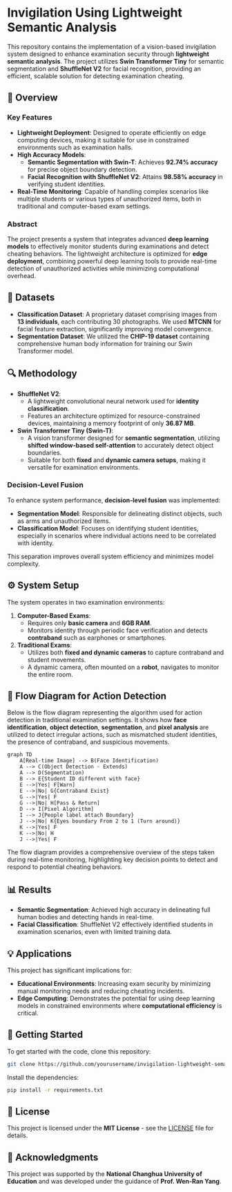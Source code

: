 # Invigilation Using Lightweight Semantic Analysis

This repository contains the implementation of a vision-based invigilation system designed to enhance examination security through **lightweight semantic analysis**. The project utilizes **Swin Transformer Tiny** for semantic segmentation and **ShuffleNet V2** for facial recognition, providing an efficient, scalable solution for detecting examination cheating.

## 📜 Overview

### Key Features
- **Lightweight Deployment**: Designed to operate efficiently on edge computing devices, making it suitable for use in constrained environments such as examination halls.
- **High Accuracy Models**:
  - **Semantic Segmentation with Swin-T**: Achieves **92.74% accuracy** for precise object boundary detection.
  - **Facial Recognition with ShuffleNet V2**: Attains **98.58% accuracy** in verifying student identities.
- **Real-Time Monitoring**: Capable of handling complex scenarios like multiple students or various types of unauthorized items, both in traditional and computer-based exam settings.

### Abstract
The project presents a system that integrates advanced **deep learning models** to effectively monitor students during examinations and detect cheating behaviors. The lightweight architecture is optimized for **edge deployment**, combining powerful deep learning tools to provide real-time detection of unauthorized activities while minimizing computational overhead.

## 📂 Datasets
- **Classification Dataset**: A proprietary dataset comprising images from **13 individuals**, each contributing 30 photographs. We used **MTCNN** for facial feature extraction, significantly improving model convergence.
- **Segmentation Dataset**: We utilized the **CHIP-19 dataset** containing comprehensive human body information for training our Swin Transformer model.

## 🔍 Methodology
- **ShuffleNet V2**:
  - A lightweight convolutional neural network used for **identity classification**.
  - Features an architecture optimized for resource-constrained devices, maintaining a memory footprint of only **36.87 MB**.
- **Swin Transformer Tiny (Swin-T)**:
  - A vision transformer designed for **semantic segmentation**, utilizing **shifted window-based self-attention** to accurately detect object boundaries.
  - Suitable for both **fixed** and **dynamic camera setups**, making it versatile for examination environments.

### Decision-Level Fusion
To enhance system performance, **decision-level fusion** was implemented:
- **Segmentation Model**: Responsible for delineating distinct objects, such as arms and unauthorized items.
- **Classification Model**: Focuses on identifying student identities, especially in scenarios where individual actions need to be correlated with identity.

This separation improves overall system efficiency and minimizes model complexity.

## ⚙️ System Setup
The system operates in two examination environments:
1. **Computer-Based Exams**:
   - Requires only **basic camera** and **6GB RAM**.
   - Monitors identity through periodic face verification and detects **contraband** such as earphones or smartphones.
2. **Traditional Exams**:
   - Utilizes both **fixed and dynamic cameras** to capture contraband and student movements.
   - A dynamic camera, often mounted on a **robot**, navigates to monitor the entire room.

## 🧩 Flow Diagram for Action Detection
Below is the flow diagram representing the algorithm used for action detection in traditional examination settings. It shows how **face identification**, **object detection**, **segmentation**, and **pixel analysis** are utilized to detect irregular actions, such as mismatched student identities, the presence of contraband, and suspicious movements.

```mermaid
graph TD
    A[Real-time Image] --> B(Face Identification)
    A --> C(Object Detection - Extends)
    A --> D(Segmentation)
    B --> E{Student ID different with face}
    E -->|Yes| F[Warn]
    E -->|No| G{Contraband Exist}
    G -->|Yes| F
    G -->|No| H[Pass & Return]
    D --> I[Pixel Algorithm]
    I --> J{People label attach Boundary}
    J -->|No| K{Eyes boundary From 2 to 1 (Turn around)}
    K -->|Yes| F
    K -->|No| H
    J -->|Yes| F
```

The flow diagram provides a comprehensive overview of the steps taken during real-time monitoring, highlighting key decision points to detect and respond to potential cheating behaviors.

## 📊 Results
- **Semantic Segmentation**: Achieved high accuracy in delineating full human bodies and detecting hands in real-time.
- **Facial Classification**: ShuffleNet V2 effectively identified students in examination scenarios, even with limited training data.

## 💡 Applications
This project has significant implications for:
- **Educational Environments**: Increasing exam security by minimizing manual monitoring needs and reducing cheating incidents.
- **Edge Computing**: Demonstrates the potential for using deep learning models in constrained environments where **computational efficiency** is critical.

## 🚀 Getting Started
To get started with the code, clone this repository:

```sh
git clone https://github.com/yourusername/invigilation-lightweight-semantic.git
```

Install the dependencies:

```sh
pip install -r requirements.txt
```

## 📝 License
This project is licensed under the **MIT License** - see the [LICENSE](LICENSE) file for details.

## 🤝 Acknowledgments
This project was supported by the **National Changhua University of Education** and was developed under the guidance of **Prof. Wen-Ran Yang**.

